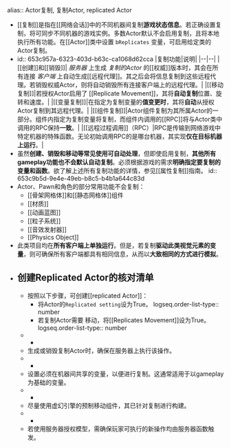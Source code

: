 alias:: Actor复制, 复制Actor, replicated Actor

- [[复制]]是指在[[网络会话]]中的不同机器间复制**游戏状态信息**。若正确设置复制，将可同步不同机器的游戏实例。多数Actor默认不会启用复制，且将本地执行所有功能。在[[Actor]]类中设置 `bReplicates` 变量，可启用给定类的Actor复制。
- id:: 653c957a-6323-403d-b63c-ca1068d62cca
  |复制功能|说明|
  |--|--|
  |[[创建]]和[[销毁]]| *服务器* 上生成 *复制的Actor* 的[[权威]]版本时，其会在所有连接 *客户端* 上自动生成[[远程代理]]。其之后会将信息复制到这些远程代理。若销毁权威Actor，则将自动销毁所有连接客户端上的远程代理。|
  |[[移动复制]]|若授权Actor启用了 [[Replicate Movement]]，其将**自动复制**位置、旋转和速度。|
  |[[变量复制]]|在指定为复制变量的**值变更时**，其将**自动**从授权Actor复制到其远程代理。|
  |[[组件复制]]|Actor组件复制为其所属Actor的一部分。组件内指定为复制变量将复制，而组件内调用的[[RPC]]将与Actor类中调用的RPC保持**一致**。|
  |[[远程过程调用]]（RPC）|RPC是传输到网络游戏中特定机器的特殊函数。无论初始调用RPC的是哪台机器，其实现**仅在目标机器上运行**。|
- 虽然**创建、销毁和移动等常见使用可自动处理**，但即使启用复制，**其他所有gameplay功能也不会默认自动复制**。必须根据游戏的需求**明确指定要复制的变量和函数**。欲了解上述所有复制功能的详情，参见[[属性复制]]指南。
  id:: 653c9b5d-9e4e-49eb-b8c5-b4b1a644c83d
- Actor、Pawn和角色的部分常用功能不会复制：
	- [[骨架网格体]]和[[静态网格体]]组件
	- [[材质]]
	- [[动画蓝图]]
	- [[粒子系统]]
	- [[音效发射器]]
	- [[Physics Object]]
- 此类项目均在**所有客户端上单独运行**。但是，若复制**驱动此类视觉元素的变量**，则可确保所有客户端都具有相同信息，从而以**大致相同的方式进行模拟**。
- ## 创建Replicated Actor的核对清单
	- 按照以下步骤，可创建[[replicated Actor]]：
		- 将Actor的`Replicated setting`设为True。
		  logseq.order-list-type:: number
		- 若复制Actor需要 移动，将[[Replicates Movement]]设为True。
		  logseq.order-list-type:: number
	- -
	- 生成或销毁复制Actor时，确保在服务器上执行该操作。
	- -
	- 设置必须在机器间共享的变量，以便进行复制。这通常适用于以gameplay为基础的变量。
	- -
	- 尽量使用虚幻引擎的预制移动组件，其已针对复制进行构建。
	- -
	- 若使用服务器授权模型，需确保玩家可执行的新操作均由服务器函数触发。